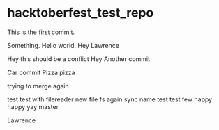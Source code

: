 # hacktoberfest_test_repo

This is the first commit.

Something. Hello world. Hey Lawrence


Hey this should be a conflict
Hey
Another commit

Car commit
Pizza pizza

trying to merge again

test test
with filereader new file
fs again sync name test test few
happy happy yay
master


Lawrence


